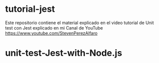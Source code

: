 # tutorial-jest
Este repositorio contiene el material explicado en el video tutorial de Unit test con Jest explicado en mi Canal de YouTube https://www.youtube.com/StevenPerezAlfaro
# unit-test-Jest-with-Node.js
